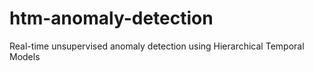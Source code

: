 # htm-anomaly-detection
Real-time unsupervised anomaly detection using Hierarchical Temporal Models
